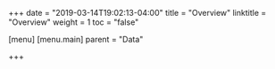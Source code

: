 +++
date = "2019-03-14T19:02:13-04:00"
title = "Overview"
linktitle = "Overview"
weight = 1
toc = "false"

[menu]
  [menu.main]
    parent = "Data"

+++
